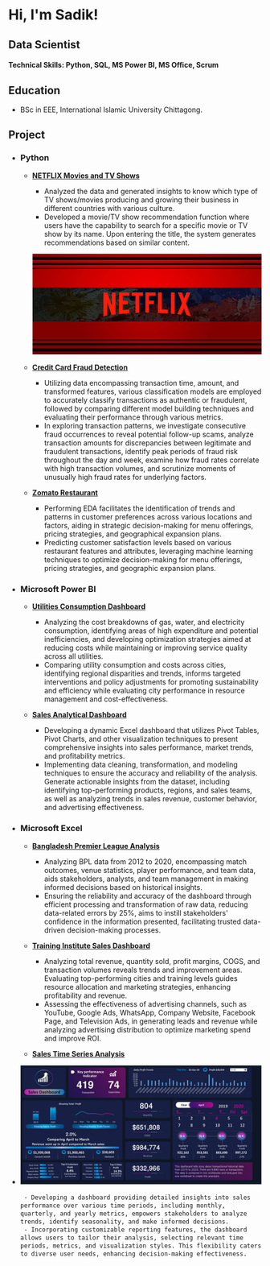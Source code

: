 # Hi, I'm Sadik! 

## Data Scientist

#### Technical Skills: Python, SQL, MS Power BI, MS Office, Scrum

## Education
- BSc in EEE, International Islamic University Chittagong.

## Project
 - ### Python
	- [**NETFLIX Movies and TV Shows**](https://github.com/Sadikctg/Project_3_Netflix_Movies_and_TV_Shows_EDA-)

		- Analyzed the data and generated insights to know which type of TV shows/movies producing and growing their business in different countries with various culture.
		- Developed a movie/TV show recommendation function where users have the capability to search for a specific movie or TV show by its name. Upon entering the title, the system generates recommendations based on similar content. 

		![Netflix Cover](https://github.com/Sadikctg/Project_3_Netflix_Movies_and_TV_Shows_EDA-/blob/main/netflix_page_cover.jpg)

	
	- [**Credit Card Fraud Detection**](https://github.com/Sadikctg/Project_2_Credit_Card_Fraud_Detection)
		- Utilizing data encompassing transaction time, amount, and transformed features, various classification models are employed to accurately classify transactions as authentic or fraudulent, followed by comparing different model building techniques and evaluating their performance through various metrics.
		- In exploring transaction patterns, we investigate consecutive fraud occurrences to reveal potential follow-up scams, analyze transaction amounts for discrepancies between legitimate and fraudulent transactions, identify peak periods of fraud risk throughout the day and week, examine how fraud rates correlate with high transaction volumes, and scrutinize moments of unusually high fraud rates for underlying factors.

	- [**Zomato Restaurant**](https://github.com/Sadikctg/Project_1_Zomato_EDA)
		- Performing EDA facilitates the identification of trends and patterns in customer preferences across various locations and factors, aiding in strategic decision-making for menu offerings, pricing strategies, and geographical expansion plans.
		- Predicting customer satisfaction levels based on various restaurant features and attributes, leveraging machine learning techniques to optimize decision-making for menu offerings, pricing strategies, and geographic expansion plans.

 - ### Microsoft Power BI
	- [**Utilities Consumption Dashboard**](https://github.com/Sadikctg/Project_4_Utilities_Consumption_Dashboard)

		- Analyzing the cost breakdowns of gas, water, and electricity consumption, identifying areas of high expenditure and potential inefficiencies, and developing optimization strategies aimed at reducing costs while maintaining or improving service quality across all utilities.
		- Comparing utility consumption and costs across cities, identifying regional disparities and trends, informs targeted interventions and policy adjustments for promoting sustainability and efficiency while evaluating city performance in resource management and cost-effectiveness.

	- [**Sales Analytical Dashboard**](https://github.com/Sadikctg/Project_6_Sales_Dashboard_with_PowerBI)

		- Developing a dynamic Excel dashboard that utilizes Pivot Tables, Pivot Charts, and other visualization techniques to present comprehensive insights into sales performance, market trends, and profitability metrics.
		- Implementing data cleaning, transformation, and modeling techniques to ensure the accuracy and reliability of the analysis. Generate actionable insights from the dataset, including identifying top-performing products, regions, and sales teams, as well as analyzing trends in sales revenue, customer behavior, and advertising effectiveness.

 - ### Microsoft Excel
	- [**Bangladesh Premier League Analysis**](https://github.com/Sadikctg/Project_7_-Bangladesh_Premier_League_Analysis_Excel)

		- Analyzing BPL data from 2012 to 2020, encompassing match outcomes, venue statistics, player performance, and team data, aids stakeholders, analysts, and team management in making informed decisions based on historical insights.
		- Ensuring the reliability and accuracy of the dashboard through efficient processing and transformation of raw data, reducing data-related errors by 25%, aims to instill stakeholders' confidence in the information presented, facilitating trusted data-driven decision-making processes.


	- [**Training Institute Sales Dashboard**](https://github.com/Sadikctg/Project_9_Training_Institute_Sales_Dashboard_Excel)

		- Analyzing total revenue, quantity sold, profit margins, COGS, and transaction volumes reveals trends and improvement areas. Evaluating top-performing cities and training levels guides resource allocation and marketing strategies, enhancing profitability and revenue.
		- Assessing the effectiveness of advertising channels, such as YouTube, Google Ads, WhatsApp, Company Website, Facebook Page, and Television Ads, in generating leads and revenue while analyzing advertising distribution to optimize marketing spend and improve ROI.


	- [**Sales Time Series Analysis**](https://github.com/Sadikctg/Project_8_Sales_Time_Series_Analysis_Dashboard_Excel)
 - ![Sales](https://github.com/Sadikctg/Project_8_Sales_Time_Series_Analysis_Dashboard_Excel/blob/main/images/Sales%20Analysis%20001-cropped.jpg)

		- Developing a dashboard providing detailed insights into sales performance over various time periods, including monthly, quarterly, and yearly metrics, empowers stakeholders to analyze trends, identify seasonality, and make informed decisions.
		- Incorporating customizable reporting features, the dashboard allows users to tailor their analysis, selecting relevant time periods, metrics, and visualization styles. This flexibility caters to diverse user needs, enhancing decision-making effectiveness.

